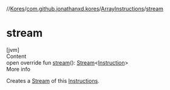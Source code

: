 //[Kores](../../index.md)/[com.github.jonathanxd.kores](../index.md)/[ArrayInstructions](index.md)/[stream](stream.md)



# stream  
[jvm]  
Content  
open override fun [stream](stream.md)(): [Stream](https://docs.oracle.com/javase/8/docs/api/java/util/stream/Stream.html)<[Instruction](../-instruction/index.md)>  
More info  


Creates a [Stream](https://docs.oracle.com/javase/8/docs/api/java/util/stream/Stream.html) of this [Instructions](../-instructions/index.md).

  



